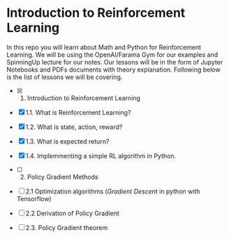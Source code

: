 # Introduction to Reinforcement Learning

In this repo you will learn about Math and Python for Reinforcement Learning. We will be using the OpenAI/Farama Gym for our examples and SpinningUp lecture for our notes. Our lessons will be in the form of Jupyter Notebooks and PDFs documents with theory explanation. Following below is the list of lessons we will be covering.

- [x] 1. Introduction to Reinforcement Learning

- [x] 1.1. What is Reinforcement Learning?

- [x] 1.2. What is state, action, reward?

- [x] 1.3. What is expected return?

- [x] 1.4. Implemmenting a simple RL algorithm in Python.


- [ ] 2. Policy Gradient Methods

- [ ] 2.1 Optimization algorithms (*Gradient Descent* in python with Tensorflow)

- [ ] 2.2 Derivation of Policy Gradient

- [ ] 2.3. Policy Gradient theorem


